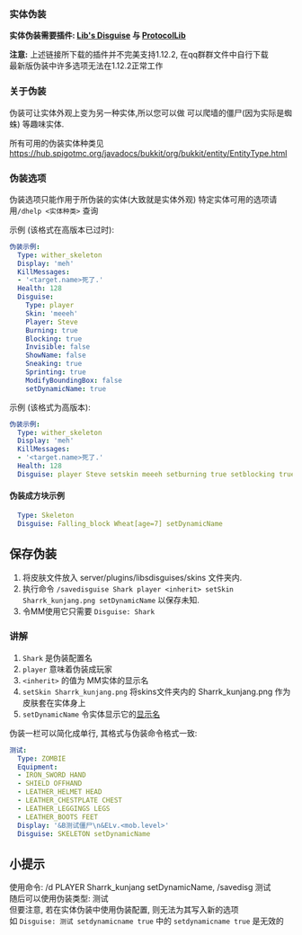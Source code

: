 ### 实体伪装

**实体伪装需要插件: [Lib's Disguise](https://ci.md-5.net/job/LibsDisguises/lastSuccessfulBuild/artifact/target/LibsDisguises.jar/) 与 [ProtocolLib](https://github.com/dmulloy2/ProtocolLib/releases/download/4.8.0/ProtocolLib.jar)**

**注意:** 上述链接所下载的插件并不完美支持1.12.2, 在qq群群文件中自行下载  
          最新版伪装中许多选项无法在1.12.2正常工作

### 关于伪装

伪装可让实体外观上变为另一种实体,所以您可以做 可以爬墙的僵尸(因为实际是蜘蛛) 等趣味实体.

所有可用的伪装实体种类见
https://hub.spigotmc.org/javadocs/bukkit/org/bukkit/entity/EntityType.html

### 伪装选项

伪装选项只能作用于所伪装的实体(大致就是实体外观)
特定实体可用的选项请用```/dhelp <实体种类>``` 查询

示例 (该格式在高版本已过时):
```yml
伪装示例:
  Type: wither_skeleton
  Display: 'meh'
  KillMessages:
  - '<target.name>死了.'
  Health: 128
  Disguise:
    Type: player
    Skin: 'meeeh'
    Player: Steve
    Burning: true
    Blocking: true
    Invisible: false
    ShowName: false
    Sneaking: true
    Sprinting: true
    ModifyBoundingBox: false
    setDynamicName: true
```

示例 (该格式为高版本):
```yml
伪装示例:
  Type: wither_skeleton
  Display: 'meh'
  KillMessages:
  - '<target.name>死了.'
  Health: 128
  Disguise: player Steve setskin meeeh setburning true setblocking true setinvisible false setcustomnamevisible true setsneaking true setsprinting true setdynamicname false
```

#### 伪装成方块示例
```yml
  Type: Skeleton
  Disguise: Falling_block Wheat[age=7] setDynamicName
```

## 保存伪装
1. 将皮肤文件放入 server/plugins/libsdisguises/skins 文件夹内. 
2. 执行命令 ``/savedisguise Shark player <inherit> setSkin Sharrk_kunjang.png setDynamicName`` 以保存未知. 
3. 令MM使用它只需要 ``Disguise: Shark``

### 讲解
1. ``Shark`` 是伪装配置名
2. ``player`` 意味着伪装成玩家
3. ``<inherit>`` 的值为 MM实体的显示名
4. ``setSkin Sharrk_kunjang.png`` 将skins文件夹内的 Sharrk_kunjang.png 作为皮肤套在实体身上
5. ``setDynamicName`` 令实体显示它的[显示名](/实体#内容详解)

伪装一栏可以简化成单行, 其格式与伪装命令格式一致:
```yml
测试:
  Type: ZOMBIE
  Equipment:
  - IRON_SWORD HAND
  - SHIELD OFFHAND
  - LEATHER_HELMET HEAD
  - LEATHER_CHESTPLATE CHEST
  - LEATHER_LEGGINGS LEGS
  - LEATHER_BOOTS FEET
  Display: '&B测试僵尸\n&ELv.<mob.level>'
  Disguise: SKELETON setDynamicName
 ```

小提示
------

  使用命令: /d PLAYER Sharrk_kunjang setDynamicName, /savedisg 测试  
  随后可以使用伪装类型: 测试  
  但要注意, 若在实体伪装中使用伪装配置, 则无法为其写入新的选项  
  如 `Disguise: 测试 setdynamicname true` 中的 `setdynamicname true` 是无效的
